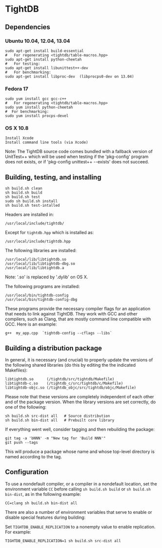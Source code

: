 TightDB
=======

Dependencies
------------

### Ubuntu 10.04, 12.04, 13.04

    sudo apt-get install build-essential
    #   For regenerating <tightdb/table-macros.hpp>
    sudo apt-get install python-cheetah
    #   For testing:
    sudo apt-get install libunittest++-dev
    #   For benchmarking:
    sudo apt-get install libproc-dev  (libprocps0-dev on 13.04)

### Fedora 17

    sudo yum install gcc gcc-c++
    #   For regenerating <tightdb/table-macros.hpp>
    sudo yum install python-cheetah
    #  For benchmarking:
    sudo yum install procps-devel

### OS X 10.8

    Install Xcode
    Install command line tools (via Xcode)

Note: The TightDB source code comes bundled with a fallback version of
UnitTest++ which will be used when testing if the 'pkg-config'
program does not exists, or if 'pkg-config unittest++ --exists' does
not succeed.


Building, testing, and installing
---------------------------------

    sh build.sh clean
    sh build.sh build
    sh build.sh test
    sudo sh build.sh install
    sh build.sh test-intalled

Headers are installed in:

    /usr/local/include/tightdb/

Except for `tightdb.hpp` which is installed as:

    /usr/local/include/tightdb.hpp

The following libraries are installed:

    /usr/local/lib/libtightdb.so
    /usr/local/lib/libtightdb-dbg.so
    /usr/local/lib/libtightdb.a

Note: '.so' is replaced by '.dylib' on OS X.

The following programs are installed:

    /usr/local/bin/tightdb-config
    /usr/local/bin/tightdb-config-dbg

These programs provide the necessary compiler flags for an application
that needs to link against TightDB. They work with GCC and other
compilers, such as Clang, that are mostly command line compatible with
GCC. Here is an example:

    g++  my_app.cpp  `tightdb-config --cflags --libs`


Building a distribution package
-------------------------------

In general, it is necessary (and crucial) to properly update the
versions of the following shared libraries (do this by editing the the
indicated Makefiles):

    libtightdb.so      (/tightdb/src/tightdb/Makefile)
    libtightdb-c.so    (/tightdb_c/src/tightdb/c/Makefile)
    libtightdb-objc.so (/tightdb_objc/src/tightdb/objc/Makefile)

Please note that these versions are completely independent of each
other and of the package version. When the library versions are set
correctly, do one of the following:

    sh build.sh src-dist all   # Source distribution
    sh build.sh bin-dist all   # Prebuilt core library

If everything went well, consider tagging and then rebuilding the
package:

    git tag -a 'bNNN' -m "New tag for 'Build NNN'"
    git push --tags

This will produce a package whose name and whose top-level directory
is named according to the tag.


Configuration
-------------

To use a nondefault compiler, or a compiler in a nondefault location,
set the environment variable `CC` before calling `sh build.sh build`
or `sh build.sh bin-dist`, as in the following example:

    CC=clang sh build.sh bin-dist all

There are also a number of environment variables that serve to enable
or disable special features during building:

Set `TIGHTDB_ENABLE_REPLICATION` to a nonempty value to enable
replication. For example:

    TIGHTDB_ENABLE_REPLICATION=1 sh build.sh src-dist all
